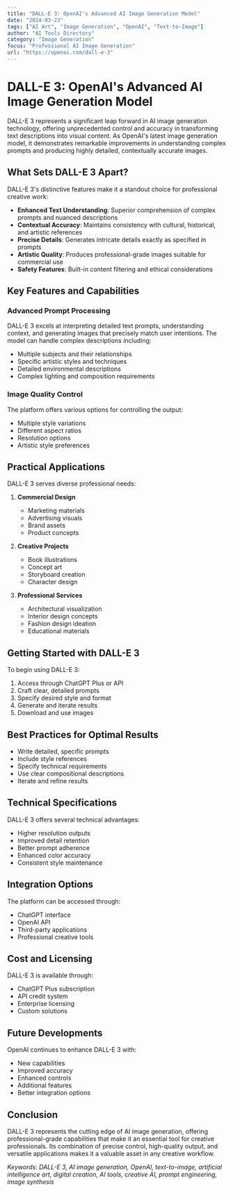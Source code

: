 ```yaml
---
title: "DALL-E 3: OpenAI's Advanced AI Image Generation Model"
date: "2024-03-23"
tags: ["AI Art", "Image Generation", "OpenAI", "Text-to-Image"]
author: "AI Tools Directory"
category: "Image Generation"
focus: "Professional AI Image Generation"
url: "https://openai.com/dall-e-3"
---
```


# DALL-E 3: OpenAI's Advanced AI Image Generation Model

DALL-E 3 represents a significant leap forward in AI image generation technology, offering unprecedented control and accuracy in transforming text descriptions into visual content. As OpenAI's latest image generation model, it demonstrates remarkable improvements in understanding complex prompts and producing highly detailed, contextually accurate images.

## What Sets DALL-E 3 Apart?

DALL-E 3's distinctive features make it a standout choice for professional creative work:

- **Enhanced Text Understanding**: Superior comprehension of complex prompts and nuanced descriptions
- **Contextual Accuracy**: Maintains consistency with cultural, historical, and artistic references
- **Precise Details**: Generates intricate details exactly as specified in prompts
- **Artistic Quality**: Produces professional-grade images suitable for commercial use
- **Safety Features**: Built-in content filtering and ethical considerations

## Key Features and Capabilities

### Advanced Prompt Processing
DALL-E 3 excels at interpreting detailed text prompts, understanding context, and generating images that precisely match user intentions. The model can handle complex descriptions including:

- Multiple subjects and their relationships
- Specific artistic styles and techniques
- Detailed environmental descriptions
- Complex lighting and composition requirements

### Image Quality Control
The platform offers various options for controlling the output:

- Multiple style variations
- Different aspect ratios
- Resolution options
- Artistic style preferences

## Practical Applications

DALL-E 3 serves diverse professional needs:

1. **Commercial Design**
   - Marketing materials
   - Advertising visuals
   - Brand assets
   - Product concepts

2. **Creative Projects**
   - Book illustrations
   - Concept art
   - Storyboard creation
   - Character design

3. **Professional Services**
   - Architectural visualization
   - Interior design concepts
   - Fashion design ideation
   - Educational materials

## Getting Started with DALL-E 3

To begin using DALL-E 3:

1. Access through ChatGPT Plus or API
2. Craft clear, detailed prompts
3. Specify desired style and format
4. Generate and iterate results
5. Download and use images

## Best Practices for Optimal Results

- Write detailed, specific prompts
- Include style references
- Specify technical requirements
- Use clear compositional descriptions
- Iterate and refine results

## Technical Specifications

DALL-E 3 offers several technical advantages:

- Higher resolution outputs
- Improved detail retention
- Better prompt adherence
- Enhanced color accuracy
- Consistent style maintenance

## Integration Options

The platform can be accessed through:
- ChatGPT interface
- OpenAI API
- Third-party applications
- Professional creative tools

## Cost and Licensing

DALL-E 3 is available through:
- ChatGPT Plus subscription
- API credit system
- Enterprise licensing
- Custom solutions

## Future Developments

OpenAI continues to enhance DALL-E 3 with:
- New capabilities
- Improved accuracy
- Enhanced controls
- Additional features
- Better integration options

## Conclusion

DALL-E 3 represents the cutting edge of AI image generation, offering professional-grade capabilities that make it an essential tool for creative professionals. Its combination of precise control, high-quality output, and versatile applications makes it a valuable asset in any creative workflow.

*Keywords: DALL-E 3, AI image generation, OpenAI, text-to-image, artificial intelligence art, digital creation, AI tools, creative AI, prompt engineering, image synthesis* 